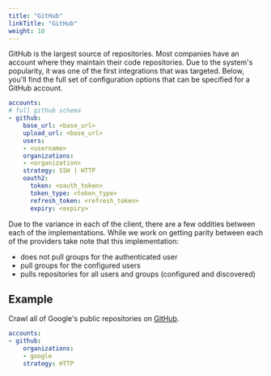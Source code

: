```yaml
---
title: "GitHub"
linkTitle: "GitHub"
weight: 10
---
```


GitHub is the largest source of repositories.
Most companies have an account where they maintain their code repositories.
Due to the system's popularity, it was one of the first integrations that was targeted.
Below, you'll find the full set of configuration options that can be specified for a GitHub account.

```yaml
accounts:
# full github schema
- github:
    base_url: <base_url>
    upload_url: <base_url>
    users:
    - <username>
    organizations:
    - <organization>
    strategy: SSH | HTTP
    oauth2:
      token: <oauth_token>
      token_type: <token_type>
      refresh_token: <refresh_token>
      expiry: <expiry>
```

Due to the variance in each of the client, there are a few oddities between each of the implementations.
While we work on getting parity between each of the providers take note that this implementation:
* does not pull groups for the authenticated user
* pull groups for the configured users
* pulls repositories for all users and groups (configured and discovered)

## Example

Crawl all of Google's public repositories on [GitHub](https://github.com/google).

```yaml
accounts:
- github:
    organizations:
    - google
    strategy: HTTP
```
